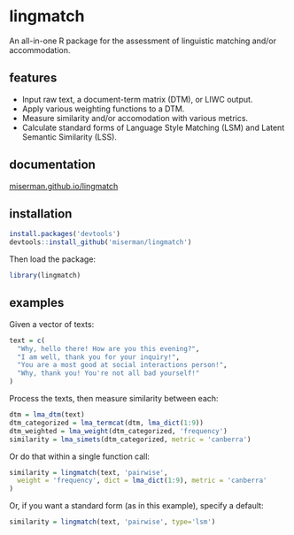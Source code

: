 # lingmatch
An all-in-one R package for the assessment of linguistic matching and/or accommodation.

## features

* Input raw text, a document-term matrix (DTM), or LIWC output.
* Apply various weighting functions to a DTM.
* Measure similarity and/or accomodation with various metrics.
* Calculate standard forms of Language Style Matching (LSM) and Latent Semantic Similarity (LSS).

## documentation
[miserman.github.io/lingmatch](https://miserman.github.io/lingmatch/)

## installation
```R
install.packages('devtools')
devtools::install_github('miserman/lingmatch')
```
Then load the package:
```R
library(lingmatch)
```
## examples
Given a vector of texts:
```R
text = c(
  "Why, hello there! How are you this evening?",
  "I am well, thank you for your inquiry!",
  "You are a most good at social interactions person!",
  "Why, thank you! You're not all bad yourself!"
)
```

Process the texts, then measure similarity between each:
```R
dtm = lma_dtm(text)
dtm_categorized = lma_termcat(dtm, lma_dict(1:9))
dtm_weighted = lma_weight(dtm_categorized, 'frequency')
similarity = lma_simets(dtm_categorized, metric = 'canberra')
```

Or do that within a single function call:
```R
similarity = lingmatch(text, 'pairwise',
  weight = 'frequency', dict = lma_dict(1:9), metric = 'canberra'
)
```

Or, if you want a standard form (as in this example), specify a default:
```R
similarity = lingmatch(text, 'pairwise', type='lsm')
```
